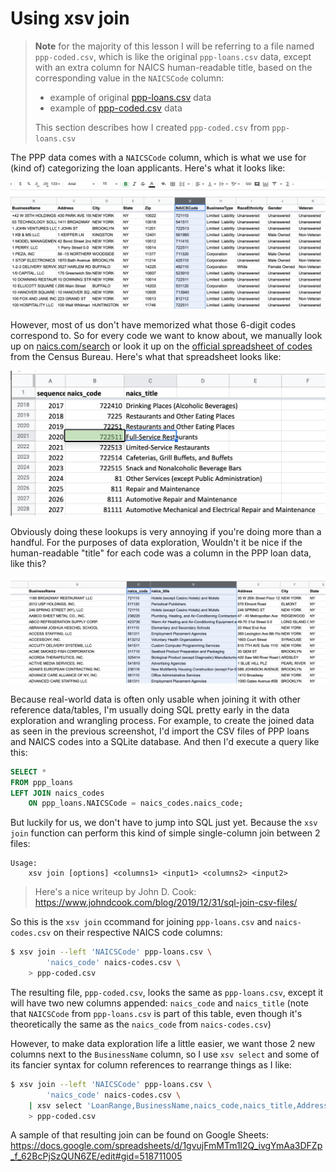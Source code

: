 # Using xsv join

> **Note** for the majority of this lesson I will be referring to a file named `ppp-coded.csv`, which is like the original `ppp-loans.csv` data, except with an extra column for NAICS human-readable title, based on the corresponding value in the `NAICSCode` column:
> 
> - example of original [ppp-loans.csv](https://docs.google.com/spreadsheets/d/1FaAuS4KfSCFKUW14M1EGf3WDWyb1qsPfFhybDHPzNrs/edit#gid=518711005) data
> - example of [ppp-coded.csv](https://docs.google.com/spreadsheets/d/1gvujFmMTm1l2Q_ivgYmAa3DFZp_f_62BcPjSzQUN6ZE/edit#gid=518711005) data
> 
> This section describes how I created `ppp-coded.csv` from `ppp-loans.csv`


The PPP data comes with a `NAICSCode` column, which is what we use for (kind of) categorizing the loan applicants. Here's what it looks like:

<img src="assets/images/ppp-naics-code-column.png" alt="ppp-naics-code-column.png">

However, most of us don't have memorized what those 6-digit codes correspond to. So for every code we want to know about, we manually look up on [naics.com/search](naics.com/search) or look it up on the [official spreadsheet of codes](https://docs.google.com/spreadsheets/d/1AkKFHJb1GSOmPTzNyPsg3swulqbmwm8hGZVW0J-5tk8/edit#gid=1223701275) from the Census Bureau. Here's what that spreadsheet looks like:

<img src="assets/images/naics-lookup-code.png" alt="naics-lookup-code.png">

Obviously doing these lookups is very annoying if you're doing more than a handful. For the purposes of data exploration, Wouldn't it be nice if the human-readable "title" for each code was a column in the PPP loan data, like this?

<img src="assets/images/ppp-naics-code-title-joined.png" alt="ppp-naics-code-title-joined.png">

Because real-world data is often only usable when joining it with other reference data/tables, I'm usually doing SQL pretty early in the data exploration and wrangling process. For example, to create the joined data as seen in the previous screenshot, I'd import the CSV files of PPP loans and NAICS codes into a SQLite database. And then I'd execute a query like this:

```sql
SELECT *
FROM ppp_loans
LEFT JOIN naics_codes
    ON ppp_loans.NAICSCode = naics_codes.naics_code;
```

But luckily for us, we don't have to jump into SQL just yet. Because the `xsv join` function can perform this kind of simple single-column join between 2 files:


```
Usage:
    xsv join [options] <columns1> <input1> <columns2> <input2>
```

> Here's a nice writeup by John D. Cook: https://www.johndcook.com/blog/2019/12/31/sql-join-csv-files/


So this is the `xsv join` ccommand for joining `ppp-loans.csv` and `naics-codes.csv` on their respective NAICS code columns:

```sh
$ xsv join --left 'NAICSCode' ppp-loans.csv \
        'naics_code' naics-codes.csv \
    > ppp-coded.csv
```

The resulting file, `ppp-coded.csv`, looks the same as `ppp-loans.csv`, except it will have two new columns appended: `naics_code` and `naics_title` (note that `NAICSCode` from `ppp-loans.csv` is part of this table, even though it's theoretically the same as the `naics_code` from `naics-codes.csv`)

However, to make data exploration life a little easier, we want those 2 new columns next to the `BusinessName` column, so I use `xsv select` and some of its fancier syntax for column references to rearrange things as I like:


```sh
$ xsv join --left 'NAICSCode' ppp-loans.csv \
        'naics_code' naics-codes.csv \
    | xsv select 'LoanRange,BusinessName,naics_code,naics_title,Address-CD' \
    > ppp-coded.csv
```

A sample of that resulting join can be found on Google Sheets: https://docs.google.com/spreadsheets/d/1gvujFmMTm1l2Q_ivgYmAa3DFZp_f_62BcPjSzQUN6ZE/edit#gid=518711005
